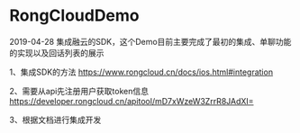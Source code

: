 # RongCloudDemo
2019-04-28
集成融云的SDK，这个Demo目前主要完成了最初的集成、单聊功能的实现以及回话列表的展示


1、集成SDK的方法
https://www.rongcloud.cn/docs/ios.html#integration

2、需要从api先注册用户获取token信息
https://developer.rongcloud.cn/apitool/mD7xWzeW3ZrrR8JAdXI=

3、根据文档进行集成开发
